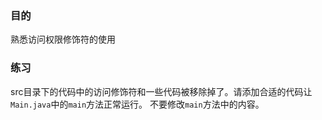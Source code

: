 ### 目的
熟悉访问权限修饰符的使用

### 练习
src目录下的代码中的访问修饰符和一些代码被移除掉了。请添加合适的代码让`Main.java`中的`main`方法正常运行。
不要修改`main`方法中的内容。